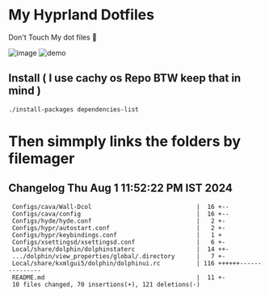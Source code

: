 # My Hyprland Dotfiles
  Don't Touch My dot files 🙂
 

  ![image](https://github.com/ALEX5402/dotfiles/assets/76860596/2fbe6020-4d76-4cf7-b052-58ff43cda405)
  ![demo](https://github.com/ALEX5402/dotfiles/assets/76860596/ff68bba7-e8da-49d3-a716-3ed3d73cfc25)

## Install ( I use cachy os Repo BTW keep that in mind )
``` ./install-packages dependencies-list ```

# Then simmply links the folders by filemager
 
## Changelog Thu Aug  1 11:52:22 PM IST 2024
```
 Configs/cava/Wall-Dcol                             |  16 +--
 Configs/cava/config                                |  16 +--
 Configs/hyde/hyde.conf                             |   2 +-
 Configs/hypr/autostart.conf                        |   2 +-
 Configs/hypr/keybindings.conf                      |   1 +
 Configs/xsettingsd/xsettingsd.conf                 |   6 +-
 Local/share/dolphin/dolphinstaterc                 |  14 ++-
 .../dolphin/view_properties/global/.directory      |   7 +-
 Local/share/kxmlgui5/dolphin/dolphinui.rc          | 116 ++++++---------------
 README.md                                          |  11 +-
 10 files changed, 70 insertions(+), 121 deletions(-)
```
 
